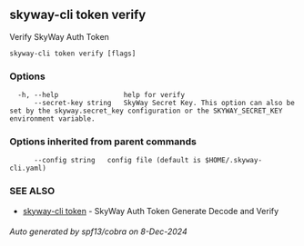 ## skyway-cli token verify

Verify SkyWay Auth Token

```
skyway-cli token verify [flags]
```

### Options

```
  -h, --help                help for verify
      --secret-key string   SkyWay Secret Key. This option can also be set by the skyway.secret_key configuration or the SKYWAY_SECRET_KEY environment variable.
```

### Options inherited from parent commands

```
      --config string   config file (default is $HOME/.skyway-cli.yaml)
```

### SEE ALSO

* [skyway-cli token](skyway-cli_token.md)	 - SkyWay Auth Token Generate Decode and Verify

###### Auto generated by spf13/cobra on 8-Dec-2024
